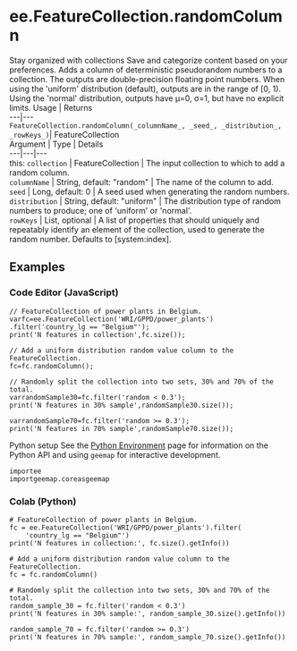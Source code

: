  
#  ee.FeatureCollection.randomColumn
Stay organized with collections  Save and categorize content based on your preferences. 
Adds a column of deterministic pseudorandom numbers to a collection. The outputs are double-precision floating point numbers. When using the 'uniform' distribution (default), outputs are in the range of [0, 1). Using the 'normal' distribution, outputs have μ=0, σ=1, but have no explicit limits. Usage | Returns  
---|---  
`FeatureCollection.randomColumn(_columnName_, _seed_, _distribution_, _rowKeys_)`|  FeatureCollection  
Argument | Type | Details  
---|---|---  
this: `collection` | FeatureCollection | The input collection to which to add a random column.  
`columnName` | String, default: "random" | The name of the column to add.  
`seed` | Long, default: 0 | A seed used when generating the random numbers.  
`distribution` | String, default: "uniform" | The distribution type of random numbers to produce; one of 'uniform' or 'normal'.  
`rowKeys` | List, optional | A list of properties that should uniquely and repeatably identify an element of the collection, used to generate the random number. Defaults to [system:index].  
## Examples
### Code Editor (JavaScript)
```
// FeatureCollection of power plants in Belgium.
varfc=ee.FeatureCollection('WRI/GPPD/power_plants')
.filter('country_lg == "Belgium"');
print('N features in collection',fc.size());

// Add a uniform distribution random value column to the FeatureCollection.
fc=fc.randomColumn();

// Randomly split the collection into two sets, 30% and 70% of the total.
varrandomSample30=fc.filter('random < 0.3');
print('N features in 30% sample',randomSample30.size());

varrandomSample70=fc.filter('random >= 0.3');
print('N features in 70% sample',randomSample70.size());
```

Python setup
See the [ Python Environment](https://developers.google.com/earth-engine/guides/python_install) page for information on the Python API and using `geemap` for interactive development.
```
importee
importgeemap.coreasgeemap
```

### Colab (Python)
```
# FeatureCollection of power plants in Belgium.
fc = ee.FeatureCollection('WRI/GPPD/power_plants').filter(
    'country_lg == "Belgium"')
print('N features in collection:', fc.size().getInfo())

# Add a uniform distribution random value column to the FeatureCollection.
fc = fc.randomColumn()

# Randomly split the collection into two sets, 30% and 70% of the total.
random_sample_30 = fc.filter('random < 0.3')
print('N features in 30% sample:', random_sample_30.size().getInfo())

random_sample_70 = fc.filter('random >= 0.3')
print('N features in 70% sample:', random_sample_70.size().getInfo())
```

